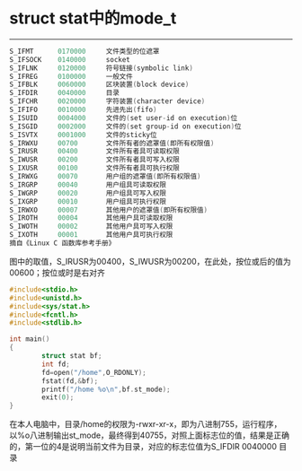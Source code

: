 # struct stat中的mode_t
*****
```c
S_IFMT      0170000     文件类型的位遮罩  
S_IFSOCK    0140000     socket  
S_IFLNK     0120000     符号链接(symbolic link)  
S_IFREG     0100000     一般文件  
S_IFBLK     0060000     区块装置(block device)  
S_IFDIR     0040000     目录  
S_IFCHR     0020000     字符装置(character device)  
S_IFIFO     0010000     先进先出(fifo)  
S_ISUID     0004000     文件的(set user-id on execution)位  
S_ISGID     0002000     文件的(set group-id on execution)位  
S_ISVTX     0001000     文件的sticky位  
S_IRWXU     00700       文件所有者的遮罩值(即所有权限值)  
S_IRUSR     00400       文件所有者具可读取权限  
S_IWUSR     00200       文件所有者具可写入权限  
S_IXUSR     00100       文件所有者具可执行权限  
S_IRWXG     00070       用户组的遮罩值(即所有权限值)  
S_IRGRP     00040       用户组具可读取权限  
S_IWGRP     00020       用户组具可写入权限  
S_IXGRP     00010       用户组具可执行权限  
S_IRWXO     00007       其他用户的遮罩值(即所有权限值)  
S_IROTH     00004       其他用户具可读取权限  
S_IWOTH     00002       其他用户具可写入权限  
S_IXOTH     00001       其他用户具可执行权限  
摘自《Linux C 函数库参考手册》
```
图中的取值，S_IRUSR为00400，S_IWUSR为00200，在此处，按位或后的值为00600；按位或时是右对齐  
```c
#include<stdio.h>
#include<unistd.h>
#include<sys/stat.h>
#include<fcntl.h>
#include<stdlib.h>

int main()
{
        struct stat bf;
        int fd;
        fd=open("/home",O_RDONLY);
        fstat(fd,&bf);
        printf("/home %o\n",bf.st_mode);
        exit(0);
}
```
在本人电脑中，目录/home的权限为-rwxr-xr-x，即为八进制755，运行程序，以%o八进制输出st_mode，最终得到40755，对照上面标志位的值，结果是正确的，第一位的4是说明当前文件为目录，对应的标志位值为S_IFDIR     0040000  目录
